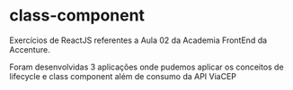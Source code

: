 # class-component

Exercícios de ReactJS referentes a Aula 02 da Academia FrontEnd da Accenture.

Foram desenvolvidas 3 aplicações onde pudemos aplicar os conceitos de lifecycle e class component além de consumo da API ViaCEP
